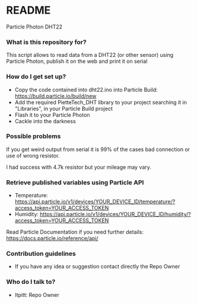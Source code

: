 # README #

Particle Photon DHT22

### What is this repository for? ###

This script allows to read data from a DHT22 (or other sensor) using Particle Photon, publish it on the web and print it on serial

### How do I get set up? ###

* Copy the code contained into dht22.ino into Particle Build: https://build.particle.io/build/new
* Add the required PietteTech_DHT library to your project searching it in "Libraries", in your Particle Build project
* Flash it to your Particle Photon
* Cackle into the darkness

### Possible problems ###

If you get weird output from serial it is 99% of the cases bad connection or use of wrong resistor.

I had success with 4.7k resistor but your mileage may vary.

### Retrieve published variables using Particle API ###

* Temperature: https://api.particle.io/v1/devices/YOUR_DEVICE_ID/temperature/?access_token=YOUR_ACCESS_TOKEN
* Humidity: https://api.particle.io/v1/devices/YOUR_DEVICE_ID/humidity/?access_token=YOUR_ACCESS_TOKEN

Read Particle Documentation if you need further details: https://docs.particle.io/reference/api/

### Contribution guidelines ###

* If you have any idea or suggestion contact directly the Repo Owner

### Who do I talk to? ###

* ltpitt: Repo Owner
